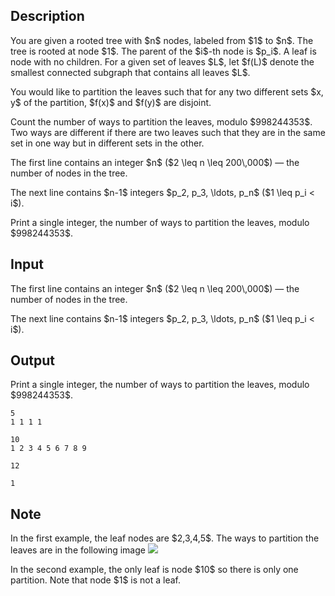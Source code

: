 ## Description

<div><p>You are given a rooted tree with $n$ nodes, labeled from $1$ to $n$. The tree is rooted at node $1$. The parent of the $i$-th node is $p_i$. A leaf is node with no children. For a given set of leaves $L$, let $f(L)$ denote the smallest connected subgraph that contains all leaves $L$.</p><p>You would like to partition the leaves such that for any two different sets $x, y$ of the partition, $f(x)$ and $f(y)$ are disjoint. </p><p>Count the number of ways to partition the leaves, modulo $998244353$. Two ways are different if there are two leaves such that they are in the same set in one way but in different sets in the other.</p></div><div class="input-specification"><p>The first line contains an integer $n$ ($2 \leq n \leq 200\,000$)&nbsp;— the number of nodes in the tree.</p><p>The next line contains $n-1$ integers $p_2, p_3, \ldots, p_n$ ($1 \leq p_i &lt; i$). </p></div><div class="output-specification"><p>Print a single integer, the number of ways to partition the leaves, modulo $998244353$.</p></div>

## Input

<p>The first line contains an integer $n$ ($2 \leq n \leq 200\,000$)&nbsp;— the number of nodes in the tree.</p><p>The next line contains $n-1$ integers $p_2, p_3, \ldots, p_n$ ($1 \leq p_i &lt; i$). </p>

## Output

<p>Print a single integer, the number of ways to partition the leaves, modulo $998244353$.</p>





```input1
5
1 1 1 1
```




```input2
10
1 2 3 4 5 6 7 8 9
```




```output1
12
```




```output2
1
```



## Note

<p>In the first example, the leaf nodes are $2,3,4,5$. The ways to partition the leaves are in the following image <img class="tex-graphics" src="file://0tt9pWNC.png" style="max-width: 100.0%;max-height: 100.0%;"></p><p>In the second example, the only leaf is node $10$ so there is only one partition. Note that node $1$ is not a leaf.</p>
